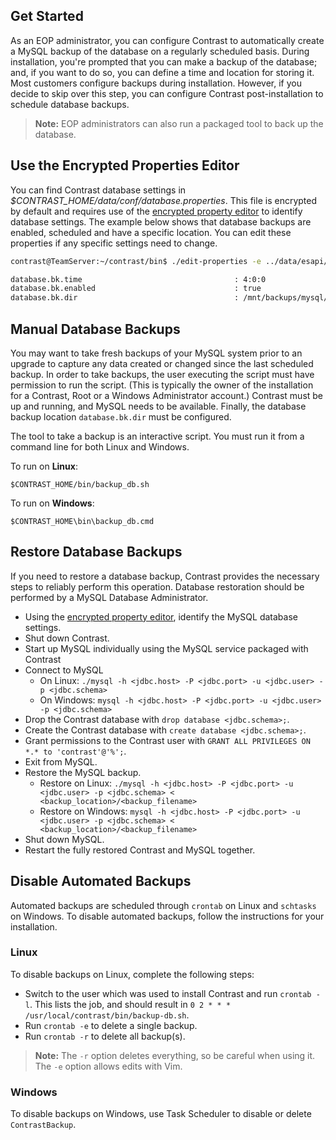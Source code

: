 <!--
title: "Taking Backups of Contrast's MySQL Database"
description: "Instructions for using Contrast's MySQL database backup tool."
tags: "EOP MySQL administration backup database ESAPI"
-->

## Get Started

As an EOP administrator, you can configure Contrast to automatically create a MySQL backup of the database on a regularly scheduled basis. During installation, you're prompted that you can make a backup of the database; and, if you want to do so, you can define a time and location for storing it. Most customers configure backups during installation. However, if you decide to skip over this step, you can configure Contrast post-installation to schedule database backups. 

>**Note:** EOP administrators can also run a packaged tool to back up the database.

## Use the Encrypted Properties Editor
You can find Contrast database settings in *$CONTRAST_HOME/data/conf/database.properties*. This file is encrypted by default and requires use of the [encrypted property editor](installation-setupconfig.html#encrypt) to identify database settings. The example below shows that database backups are enabled, scheduled and have a specific location. You can edit these properties if any specific settings need to change.

```bash
contrast@TeamServer:~/contrast/bin$ ./edit-properties -e ../data/esapi/ -f ../data/conf/database.properties

database.bk.time                                  : 4:0:0
database.bk.enabled                               : true
database.bk.dir                                   : /mnt/backups/mysql/contrast
```

## Manual Database Backups
You may want to take fresh backups of your MySQL system prior to an upgrade to capture any data created or changed since the last scheduled backup. In order to take backups, the user executing the script must have permission to run the script. (This is typically the owner of the installation for a Contrast, Root or a Windows Administrator account.) Contrast must be up and running, and MySQL needs to be available. Finally, the database backup location `database.bk.dir` must be configured.

The tool to take a backup is an interactive script. You must run it from a command line for both Linux and Windows.

To run on **Linux**:

````
$CONTRAST_HOME/bin/backup_db.sh
````

To run on **Windows**:

````
$CONTRAST_HOME\bin\backup_db.cmd
````


## Restore Database Backups

If you need to restore a database backup, Contrast provides the necessary steps to reliably perform this operation. Database restoration should be performed by a MySQL Database Administrator.

* Using the [encrypted property editor](installation-setupconfig.html#encrypt), identify the MySQL database settings.
* Shut down Contrast.
* Start up MySQL individually using the MySQL service packaged with Contrast <br/>
* Connect to MySQL
	* On Linux: ```./mysql -h <jdbc.host> -P <jdbc.port> -u <jdbc.user> -p <jdbc.schema>```<br/>
	* On Windows: ```mysql -h <jdbc.host> -P <jdbc.port> -u <jdbc.user> -p <jdbc.schema>```
* Drop the Contrast database with ```drop database <jdbc.schema>;```.
* Create the Contrast database with ```create database <jdbc.schema>;```.
* Grant permissions to the Contrast user with ```GRANT ALL PRIVILEGES ON *.* to 'contrast'@'%';```.
* Exit from MySQL.
* Restore the MySQL backup.
	* Restore on Linux: `./mysql -h <jdbc.host> -P <jdbc.port> -u <jdbc.user> -p <jdbc.schema> < <backup_location>/<backup_filename>`
	* Restore on Windows: `mysql -h <jdbc.host> -P <jdbc.port> -u <jdbc.user> -p <jdbc.schema> < <backup_location>/<backup_filename>`
* Shut down MySQL.
* Restart the fully restored Contrast and MySQL together.

## Disable Automated Backups

Automated backups are scheduled through `crontab` on Linux and `schtasks` on Windows. To disable automated
backups, follow the instructions for your installation.

### Linux

To disable backups on Linux, complete the following steps: 

* Switch to the user which was used to install Contrast and run `crontab -l`. This lists the job, and should result in `0 2 * * * /usr/local/contrast/bin/backup-db.sh`.
* Run `crontab -e` to delete a single backup.
* Run `crontab -r` to delete all backup(s). 

> **Note:** The `-r` option deletes everything, so be careful when using it. The `-e` option allows edits with Vim.

### Windows

To disable backups on Windows, use Task Scheduler to disable or delete `ContrastBackup`.


